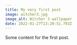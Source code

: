 ```yaml
---
title: My very first post
image: witcher3.jpg
image_alt: Witcher 3 wallpaper
date: 2022-01-27T13:20:51.793Z
---
```


Some content for the first post.
